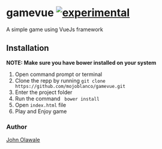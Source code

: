 # gamevue [![experimental](http://badges.github.io/stability-badges/dist/experimental.svg)](http://github.com/badges/stability-badges)
A simple game using VueJs framework


## Installation
__NOTE: Make sure you have bower installed on your system__

1. Open command prompt or terminal
2. Clone the repp by running ```git clone https://github.com/mojoblanco/gamevue.git```
3. Enter the project folder
4. Run the command ``` bower install```
5. Open ```index.html``` file
6. Play and Enjoy game

### Author
[John Olawale](https://www.twitter.com/themojoblanco)
